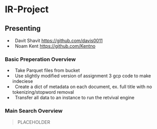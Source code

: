 # IR-Project
<h2> Presenting </h2>

- &nbsp; Davit Shavit https://github.com/davis0011
- &nbsp; Noam Kent https://github.com/Kentno


<h3> Basic Preperation Overview </h3>

- &nbsp; Take Parquet files from bucket
- &nbsp; Use slightly modified version of assignment 3 gcp code to make indeciese
- &nbsp; Create a dict of metadata on each document, ex. full title with no tokenizing/stopword removal
- &nbsp; Transfer all data to an instance to run the retvival engine


<h3> Main Search Overview </h3>

> PLACEHOLDER


